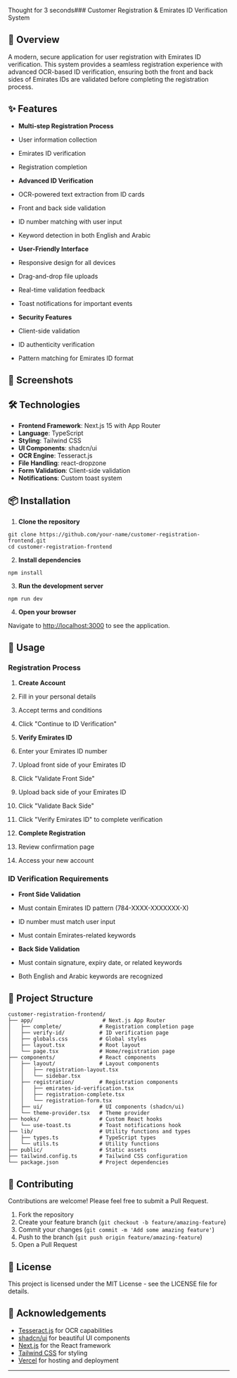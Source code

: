 Thought for 3 seconds### Customer Registration & Emirates ID Verification System

## 🚀 Overview

A modern, secure application for user registration with Emirates ID verification. This system provides a seamless registration experience with advanced OCR-based ID verification, ensuring both the front and back sides of Emirates IDs are validated before completing the registration process.

## ✨ Features

- **Multi-step Registration Process**

- User information collection
- Emirates ID verification
- Registration completion



- **Advanced ID Verification**

- OCR-powered text extraction from ID cards
- Front and back side validation
- ID number matching with user input
- Keyword detection in both English and Arabic



- **User-Friendly Interface**

- Responsive design for all devices
- Drag-and-drop file uploads
- Real-time validation feedback
- Toast notifications for important events



- **Security Features**

- Client-side validation
- ID authenticity verification
- Pattern matching for Emirates ID format





## 📸 Screenshots

## 🛠️ Technologies

- **Frontend Framework**: Next.js 15 with App Router
- **Language**: TypeScript
- **Styling**: Tailwind CSS
- **UI Components**: shadcn/ui
- **OCR Engine**: Tesseract.js
- **File Handling**: react-dropzone
- **Form Validation**: Client-side validation
- **Notifications**: Custom toast system


## 📦 Installation

1. **Clone the repository**


```shellscript
git clone https://github.com/your-name/customer-registration-frontend.git
cd customer-registration-frontend

```

2. **Install dependencies**


```shellscript
npm install
```

3. **Run the development server**


```shellscript
npm run dev
```

4. **Open your browser**


Navigate to [http://localhost:3000](http://localhost:3000) to see the application.

## 🔧 Usage

### Registration Process

1. **Create Account**

1. Fill in your personal details
2. Accept terms and conditions
3. Click "Continue to ID Verification"



2. **Verify Emirates ID**

1. Enter your Emirates ID number
2. Upload front side of your Emirates ID
3. Click "Validate Front Side"
4. Upload back side of your Emirates ID
5. Click "Validate Back Side"
6. Click "Verify Emirates ID" to complete verification



3. **Complete Registration**

1. Review confirmation page
2. Access your new account





### ID Verification Requirements

- **Front Side Validation**

- Must contain Emirates ID pattern (784-XXXX-XXXXXXX-X)
- ID number must match user input
- Must contain Emirates-related keywords



- **Back Side Validation**

- Must contain signature, expiry date, or related keywords
- Both English and Arabic keywords are recognized





## 📁 Project Structure

```plaintext
customer-registration-frontend/
├── app/                      # Next.js App Router
│   ├── complete/            # Registration completion page
│   ├── verify-id/           # ID verification page
│   ├── globals.css          # Global styles
│   ├── layout.tsx           # Root layout
│   └── page.tsx             # Home/registration page
├── components/              # React components
│   ├── layout/              # Layout components
│   │   ├── registration-layout.tsx
│   │   └── sidebar.tsx
│   ├── registration/        # Registration components
│   │   ├── emirates-id-verification.tsx
│   │   ├── registration-complete.tsx
│   │   └── registration-form.tsx
│   ├── ui/                  # UI components (shadcn/ui)
│   └── theme-provider.tsx   # Theme provider
├── hooks/                   # Custom React hooks
│   └── use-toast.ts         # Toast notifications hook
├── lib/                     # Utility functions and types
│   ├── types.ts             # TypeScript types
│   └── utils.ts             # Utility functions
├── public/                  # Static assets
├── tailwind.config.ts       # Tailwind CSS configuration
└── package.json             # Project dependencies
```

## 🤝 Contributing

Contributions are welcome! Please feel free to submit a Pull Request.

1. Fork the repository
2. Create your feature branch (`git checkout -b feature/amazing-feature`)
3. Commit your changes (`git commit -m 'Add some amazing feature'`)
4. Push to the branch (`git push origin feature/amazing-feature`)
5. Open a Pull Request


## 📄 License

This project is licensed under the MIT License - see the LICENSE file for details.

## 🙏 Acknowledgements

- [Tesseract.js](https://github.com/naptha/tesseract.js) for OCR capabilities
- [shadcn/ui](https://ui.shadcn.com/) for beautiful UI components
- [Next.js](https://nextjs.org/) for the React framework
- [Tailwind CSS](https://tailwindcss.com/) for styling
- [Vercel](https://vercel.com/) for hosting and deployment


---
